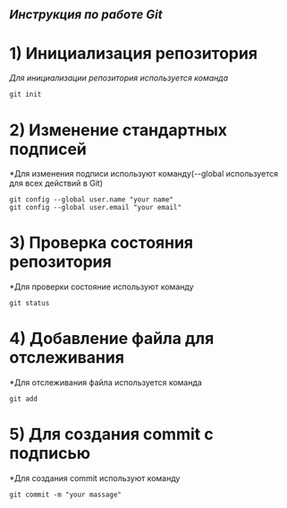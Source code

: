 ## *Инструкция по работе Git*

# 1) Инициализация репозитория

*Для инициализации репозитория используется команда* 
    
    git init

# 2) Изменение стандартных подписей

*Для изменения подписи используют команду(--global используется для всех действий в Git)

    git config --global user.name "your name"
    git config --global user.email "your email"

# 3) Проверка состояния репозитория 

*Для проверки состояние используют команду 

    git status 

# 4) Добавление файла для отслеживания

*Для отслеживания файла используется команда

    git add

# 5) Для создания commit с подписью

*Для создания commit используют команду

    git commit -m "your massage"


